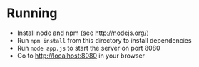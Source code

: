 # Running

- Install node and npm (see http://nodejs.org/)
- Run `npm install` from this directory to install dependencies
- Run `node app.js` to start the server on port 8080
- Go to [http://localhost:8080](http://localhost:8080) in your browser